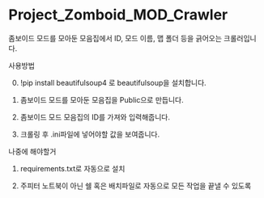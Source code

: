 # Project_Zomboid_MOD_Crawler

좀보이드 모드를 모아둔 모음집에서 ID, 모드 이름, 맵 폴더 등을 긁어오는 크롤러입니다.

사용방법

0. !pip install beautifulsoup4 로 beautifulsoup을 설치합니다.

1. 좀보이드 모드를 모아둔 모음집을 Public으로 만듭니다.

2. 좀보이드 모드 모음집의 ID를 가져와 입력해줍니다.

3. 크롤링 후 .ini파일에 넣어야할 값을 보여줍니다.

나중에 해야할거

1. requirements.txt로 자동으로 설치

2. 주피터 노트북이 아닌 쉘 혹은 배치파일로 자동으로 모든 작업을 끝낼 수 있도록

